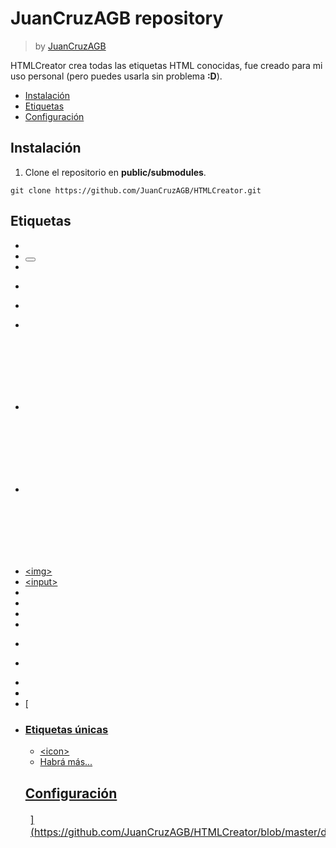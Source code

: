 # JuanCruzAGB repository
> by [JuanCruzAGB](https://github.com/JuanCruzAGB)

HTMLCreator crea todas las etiquetas HTML conocidas, fue creado para mi uso personal (pero puedes usarla sin problema **:D**).

-  [Instalación](#instalación)
-  [Etiquetas](#etiquetas)
-  [Configuración](#configuración)

## Instalación

 1. Clone el repositorio en **public/submodules**.
```
git clone https://github.com/JuanCruzAGB/HTMLCreator.git
```

## Etiquetas

-  [<a>](https://github.com/JuanCruzAGB/HTMLCreator/blob/master/doc/es/link.md)
-  [<button>](https://github.com/JuanCruzAGB/HTMLCreator/blob/master/doc/es/button.md)
-  [<div>](https://github.com/JuanCruzAGB/HTMLCreator/blob/master/doc/es/div.md)
-  [<figure>](https://github.com/JuanCruzAGB/HTMLCreator/blob/master/doc/es/figure.md)
-  [<footer>](https://github.com/JuanCruzAGB/HTMLCreator/blob/master/doc/es/footer.md)
-  [<form>](https://github.com/JuanCruzAGB/HTMLCreator/blob/master/doc/es/form.md)
-  [<h1>](https://github.com/JuanCruzAGB/HTMLCreator/blob/master/doc/es/title.md) [<h2>](https://github.com/JuanCruzAGB/HTMLCreator/blob/master/doc/es/title.md) [<h3>](https://github.com/JuanCruzAGB/HTMLCreator/blob/master/doc/es/title.md) [<h4>](https://github.com/JuanCruzAGB/HTMLCreator/blob/master/doc/es/title.md) [<h5>](https://github.com/JuanCruzAGB/HTMLCreator/blob/master/doc/es/title.md) [<h6>](https://github.com/JuanCruzAGB/HTMLCreator/blob/master/doc/es/title.md)
-  [<header>](https://github.com/JuanCruzAGB/HTMLCreator/blob/master/doc/es/header.md)
-  [<img\>](https://github.com/JuanCruzAGB/HTMLCreator/blob/master/doc/es/image.md)
-  [<input\>](https://github.com/JuanCruzAGB/HTMLCreator/blob/master/doc/es/input.md)
-  [<label>](https://github.com/JuanCruzAGB/HTMLCreator/blob/master/doc/es/label.md)
-  [<li>](https://github.com/JuanCruzAGB/HTMLCreator/blob/master/doc/es/item.md)
-  [<main>](https://github.com/JuanCruzAGB/HTMLCreator/blob/master/doc/es/main.md)
-  [<p>](https://github.com/JuanCruzAGB/HTMLCreator/blob/master/doc/es/paragraph.md)
-  [<section>](https://github.com/JuanCruzAGB/HTMLCreator/blob/master/doc/es/section.md)
-  [<span>](https://github.com/JuanCruzAGB/HTMLCreator/blob/master/doc/es/span.md)
-  [<table>](https://github.com/JuanCruzAGB/HTMLCreator/blob/master/doc/es/table.md)
-  [<tbody>](https://github.com/JuanCruzAGB/HTMLCreator/blob/master/doc/es/tpart.md) [<thead>](https://github.com/JuanCruzAGB/HTMLCreator/blob/master/doc/es/tpart.md)
-  [<td>](https://github.com/JuanCruzAGB/HTMLCreator/blob/master/doc/es/cel
-  [<tr>](https://github.com/JuanCruzAGB/HTMLCreator/blob/master/doc/es/row.md)
-  [<ul>](https://github.com/JuanCruzAGB/HTMLCreator/blob/master/doc/es/list.md) [<ol>](https://github.com/JuanCruzAGB/HTMLCreator/blob/master/doc/es/list.md)


### Etiquetas únicas

-  [<icon\>](https://github.com/JuanCruzAGB/HTMLCreator/blob/master/doc/es/icon.md)
-  Habrá más...

## Configuración